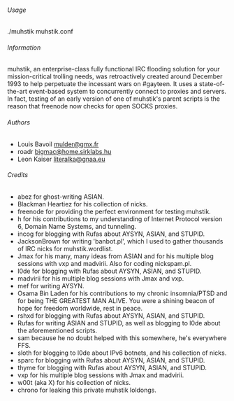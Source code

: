 ###### Usage
./muhstik muhstik.conf

###### Information
muhstik, an enterprise-class fully functional IRC flooding solution for your mission-critical trolling needs, was retroactively created around December 1993 to help perpetuate the incessant wars on #gayteen.
It uses a state-of-the-art event-based system to concurrently connect to proxies and servers.
In fact, testing of an early version of one of muhstik's parent scripts is the reason that freenode now checks for open SOCKS proxies.

###### Authors
* Louis Bavoil mulder@gmx.fr
* roadr        bigmac@home.sirklabs.hu
* Leon Kaiser  literalka@gnaa.eu

###### Credits
* abez              for ghost-writing ASIAN.
* Blackman Heartiez for his collection of nicks.
* freenode          for providing the perfect environment for testing muhstik.
* h                 for his contributions to my understanding of Internet Protocol version 6, Domain Name Systems, and tunneling.
* incog             for blogging with Rufas about AYSYN, ASIAN, and STUPID.
* JacksonBrown      for writing 'banbot.pl', which I used to gather thousands of IRC nicks for muhstik.wordlist.
* Jmax              for his many, many ideas from ASIAN and for his multiple blog sessions with vxp and madvirii. Also for coding nickspam.pl.
* l0de              for blogging with Rufas about AYSYN, ASIAN, and STUPID.
* madvirii          for his multiple blog sessions with Jmax and vxp.
* mef               for writing AYSYN.
* Osama Bin Laden   for his contributions to my chronic insomnia/PTSD and for being THE GREATEST MAN ALIVE. You were a shining beacon of hope for freedom worldwide, rest in peace.
* rshxd             for blogging with Rufas about AYSYN, ASIAN, and STUPID.
* Rufas             for writing ASIAN and STUPID, as well as blogging to l0de about the aforementioned scripts.
* sam               because he no doubt helped with this somewhere, he's everywhere FFS.
* sloth             for blogging to l0de about IPv6 botnets, and his collection of nicks.
* sparc             for blogging with Rufas about AYSYN, ASIAN, and STUPID.
* thyme             for blogging with Rufas about AYSYN, ASIAN, and STUPID.
* vxp               for his multiple blog sessions with Jmax and madvirii.
* w00t (aka X)      for his collection of nicks.
* chrono            for leaking this private muhstik loldongs.